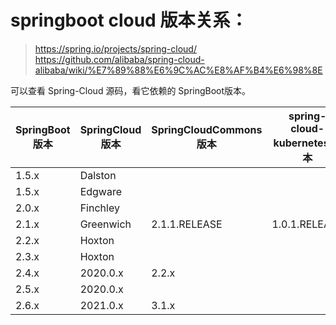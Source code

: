 # springboot cloud 版本关系：

> https://spring.io/projects/spring-cloud/
> https://github.com/alibaba/spring-cloud-alibaba/wiki/%E7%89%88%E6%9C%AC%E8%AF%B4%E6%98%8E

可以查看 Spring-Cloud 源码，看它依赖的 SpringBoot版本。

| SpringBoot 版本 | SpringCloud 版本 | SpringCloudCommons 版本 | spring-cloud-kubernetes 版本 | Spring Cloud Alibaba Version |
|---------------|----------------|-----------------------|----------------------------|------------------------------|
| 1.5.x         | Dalston        |                       |                            |                              |
| 1.5.x         | Edgware        |                       |                            | 1.5.1.RELEASE                |
| 2.0.x         | Finchley       |                       |                            | 2.0.4.RELEASE                |
| 2.1.x         | Greenwich      | 2.1.1.RELEASE         | 1.0.1.RELEASE              | 2.1.4.RELEASE                |
| 2.2.x         | Hoxton         |                       |                            | 2.2.1.RELEASE                |
| 2.3.x         | Hoxton         |                       |                            | 2.2.7.RELEASE                |
| 2.4.x         | 2020.0.x       | 2.2.x                 |                            |                              |
| 2.5.x         | 2020.0.x       |                       |                            |                              |
| 2.6.x         | 2021.0.x       | 3.1.x                 |                            | 2021.0.1.0                   |


